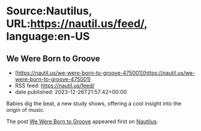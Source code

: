 # Source:Nautilus, URL:https://nautil.us/feed/, language:en-US

## We Were Born to Groove
 - [https://nautil.us/we-were-born-to-groove-475001](https://nautil.us/we-were-born-to-groove-475001)
 - RSS feed: https://nautil.us/feed/
 - date published: 2023-12-26T21:57:42+00:00

<p>Babies dig the beat, a new study shows, offering a cool insight into the origin of music.</p>
<p>The post <a href="https://nautil.us/we-were-born-to-groove-475001/">We Were Born to Groove</a> appeared first on <a href="https://nautil.us">Nautilus</a>.</p>

